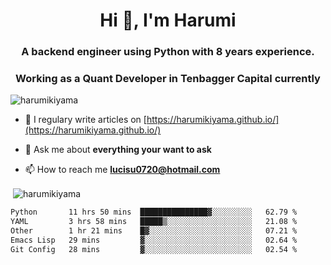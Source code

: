 <h1 align="center">Hi 👋, I'm Harumi</h1>
<h3 align="center">A backend engineer using <b>Python</b> with 8 years experience.</h3>
<h3 align="center">Working as a Quant Developer in <b>Tenbagger Capital</b> currently</h3>

<p align="left"> <img src="https://komarev.com/ghpvc/?username=harumikiyama" alt="harumikiyama" /> </p>


- 📝 I regulary write articles on [https://harumikiyama.github.io/](https://harumikiyama.github.io/)

- 💬 Ask me about **everything your want to ask**

- 📫 How to reach me **lucisu0720@hotmail.com**

<p>&nbsp;<img align="center" src="https://github-readme-stats.vercel.app/api?username=harumikiyama&show_icons=true" alt="harumikiyama" /></p>


<!--START_SECTION:waka-->

```txt
Python       11 hrs 50 mins  ███████████████▓░░░░░░░░░   62.79 %
YAML         3 hrs 58 mins   █████▒░░░░░░░░░░░░░░░░░░░   21.08 %
Other        1 hr 21 mins    █▓░░░░░░░░░░░░░░░░░░░░░░░   07.21 %
Emacs Lisp   29 mins         ▓░░░░░░░░░░░░░░░░░░░░░░░░   02.64 %
Git Config   28 mins         ▓░░░░░░░░░░░░░░░░░░░░░░░░   02.54 %
```

<!--END_SECTION:waka-->
